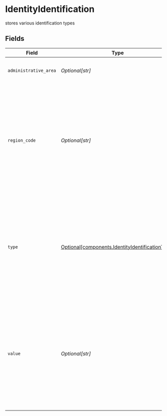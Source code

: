 # IdentityIdentification

stores various identification types


## Fields

| Field                                                                                                                                                                            | Type                                                                                                                                                                             | Required                                                                                                                                                                         | Description                                                                                                                                                                      | Example                                                                                                                                                                          |
| -------------------------------------------------------------------------------------------------------------------------------------------------------------------------------- | -------------------------------------------------------------------------------------------------------------------------------------------------------------------------------- | -------------------------------------------------------------------------------------------------------------------------------------------------------------------------------- | -------------------------------------------------------------------------------------------------------------------------------------------------------------------------------- | -------------------------------------------------------------------------------------------------------------------------------------------------------------------------------- |
| `administrative_area`                                                                                                                                                            | *Optional[str]*                                                                                                                                                                  | :heavy_minus_sign:                                                                                                                                                               | Administrative area that issued the identification                                                                                                                               | TX                                                                                                                                                                               |
| `region_code`                                                                                                                                                                    | *Optional[str]*                                                                                                                                                                  | :heavy_minus_sign:                                                                                                                                                               | **Field Dependencies:**<br/><br/>A US identification `region_code` is required when the `check_types` is `DATABASE`<br/><br/>Required if `check_types` is `DATABASE`.<br/><br/>Otherwise, must be empty. | US                                                                                                                                                                               |
| `type`                                                                                                                                                                           | [Optional[components.IdentityIdentificationType]](../../models/components/identityidentificationtype.md)                                                                         | :heavy_minus_sign:                                                                                                                                                               | **Field Dependencies:**<br/><br/>An SSN or ITIN is required when `check_types` is `DATABASE`<br/><br/>Required if `check_types` is `DATABASE`.<br/><br/>Otherwise, must be empty. | SSN                                                                                                                                                                              |
| `value`                                                                                                                                                                          | *Optional[str]*                                                                                                                                                                  | :heavy_minus_sign:                                                                                                                                                               | **Field Dependencies:**<br/><br/>An identification value is required when the `check_types` is `DATABASE`<br/><br/>Required if `check_types` is `DATABASE`.<br/><br/>Otherwise, must be empty. | 666-12-3456                                                                                                                                                                      |